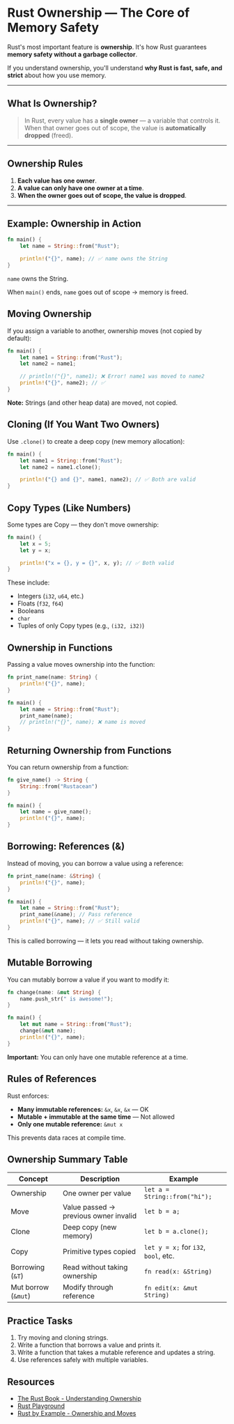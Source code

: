 # Rust Ownership — The Core of Memory Safety

Rust's most important feature is **ownership**. It's how Rust guarantees **memory safety without a garbage collector**.

If you understand ownership, you'll understand **why Rust is fast, safe, and strict** about how you use memory.

---

## What Is Ownership?

> In Rust, every value has a **single owner** — a variable that controls it.  
> When that owner goes out of scope, the value is **automatically dropped** (freed).

---

## Ownership Rules

1. **Each value has one owner**.
2. **A value can only have one owner at a time**.
3. **When the owner goes out of scope, the value is dropped**.

---

## Example: Ownership in Action

```rust
fn main() {
    let name = String::from("Rust");

    println!("{}", name); // ✅ name owns the String
}
```

`name` owns the String.

When `main()` ends, `name` goes out of scope → memory is freed.

## Moving Ownership

If you assign a variable to another, ownership moves (not copied by default):

```rust
fn main() {
    let name1 = String::from("Rust");
    let name2 = name1;

    // println!("{}", name1); ❌ Error! name1 was moved to name2
    println!("{}", name2); // ✅
}
```

**Note:** Strings (and other heap data) are moved, not copied.

## Cloning (If You Want Two Owners)

Use `.clone()` to create a deep copy (new memory allocation):

```rust
fn main() {
    let name1 = String::from("Rust");
    let name2 = name1.clone();

    println!("{} and {}", name1, name2); // ✅ Both are valid
}
```

## Copy Types (Like Numbers)

Some types are Copy — they don't move ownership:

```rust
fn main() {
    let x = 5;
    let y = x;

    println!("x = {}, y = {}", x, y); // ✅ Both valid
}
```

These include:

- Integers (`i32`, `u64`, etc.)
- Floats (`f32`, `f64`)
- Booleans
- `char`
- Tuples of only Copy types (e.g., `(i32, i32)`)

## Ownership in Functions

Passing a value moves ownership into the function:

```rust
fn print_name(name: String) {
    println!("{}", name);
}

fn main() {
    let name = String::from("Rust");
    print_name(name);
    // println!("{}", name); ❌ name is moved
}
```

## Returning Ownership from Functions

You can return ownership from a function:

```rust
fn give_name() -> String {
    String::from("Rustacean")
}

fn main() {
    let name = give_name();
    println!("{}", name);
}
```

## Borrowing: References (&)

Instead of moving, you can borrow a value using a reference:

```rust
fn print_name(name: &String) {
    println!("{}", name);
}

fn main() {
    let name = String::from("Rust");
    print_name(&name); // Pass reference
    println!("{}", name); // ✅ Still valid
}
```

This is called borrowing — it lets you read without taking ownership.

## Mutable Borrowing

You can mutably borrow a value if you want to modify it:

```rust
fn change(name: &mut String) {
    name.push_str(" is awesome!");
}

fn main() {
    let mut name = String::from("Rust");
    change(&mut name);
    println!("{}", name);
}
```

**Important:** You can only have one mutable reference at a time.

## Rules of References

Rust enforces:

- **Many immutable references:** `&x`, `&x`, `&x` — OK
- **Mutable + immutable at the same time** — Not allowed
- **Only one mutable reference:** `&mut x`

This prevents data races at compile time.

## Ownership Summary Table

| Concept | Description | Example |
|---------|-------------|---------|
| Ownership | One owner per value | `let a = String::from("hi");` |
| Move | Value passed → previous owner invalid | `let b = a;` |
| Clone | Deep copy (new memory) | `let b = a.clone();` |
| Copy | Primitive types copied | `let y = x;` for `i32`, `bool`, etc. |
| Borrowing (`&T`) | Read without taking ownership | `fn read(x: &String)` |
| Mut borrow (`&mut`) | Modify through reference | `fn edit(x: &mut String)` |

## Practice Tasks

1. Try moving and cloning strings.
2. Write a function that borrows a value and prints it.
3. Write a function that takes a mutable reference and updates a string.
4. Use references safely with multiple variables.

## Resources

- [The Rust Book - Understanding Ownership](https://doc.rust-lang.org/book/ch04-00-understanding-ownership.html)
- [Rust Playground](https://play.rust-lang.org/)
- [Rust by Example - Ownership and Moves](https://doc.rust-lang.org/rust-by-example/scope/move.html)